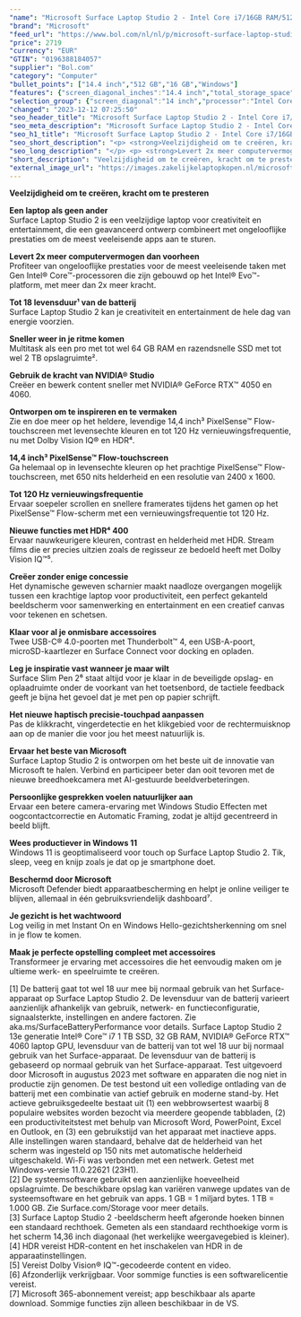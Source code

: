 ```yaml
---
"name": "Microsoft Surface Laptop Studio 2 - Intel Core i7/16GB RAM/512GB SSD/RTX4050 - 14.4 Inch Touchscreen - QWERTY - Platinum"
"brand": "Microsoft"
"feed_url": "https://www.bol.com/nl/nl/p/microsoft-surface-laptop-studio-2-intel-core-i7-16gb-ram-512gb-ssd-rtx4050-14-4-inch-touchscreen-qwerty-platinum/9300000159365470"
"price": 2719
"currency": "EUR"
"GTIN": "0196388184057"
"supplier": "Bol.com"
"category": "Computer"
"bullet_points": ["14.4 inch","512 GB","16 GB","Windows"]
"features": {"screen_diagonal_inches":"14.4 inch","total_storage_space":"512 GB","memory_size":"16 GB","operating_system":"Windows"}
"selection_group": {"screen_diagonal":"14 inch","processor":"Intel Core i7","changed_price_past_3_days":false,"product_family":"Surface"}
"changed": "2023-12-12 07:25:50"
"seo_header_title": "Microsoft Surface Laptop Studio 2 - Intel Core i7/16GB RAM/512GB SSD/RTX4050 - 14.4 Inch Touchscreen - QWERTY - Platinum"
"seo_meta_description": "Microsoft Surface Laptop Studio 2 - Intel Core i7/16GB RAM/512GB SSD/RTX4050 - 14.4 Inch Touchscreen - QWERTY - Platinum"
"seo_h1_title": "Microsoft Surface Laptop Studio 2 - Intel Core i7/16GB RAM/512GB SSD/RTX4050 - 14.4 Inch Touchscreen - QWERTY - Platinum"
"seo_short_description": "<p> <strong>Veelzijdigheid om te creëren, kracht om te presteren</strong> </p> <p> <strong>Een laptop als geen ander</strong><br />Surface Laptop Studio 2 is een veelzijdige laptop voor creativiteit en entertainment, die een geavanceerd ontwerp combineert met ongelooflijke prestaties om de meest veeleisende apps aan te sturen."
"seo_long_description": "</p> <p> <strong>Levert 2x meer computervermogen dan voorheen</strong><br />Profiteer van ongelooflijke prestaties voor de meest veeleisende taken met Gen Intel® Core™-processoren die zijn gebouwd op het Intel® Evo™-platform, met meer dan 2x meer kracht. </p> <p> <strong>Tot 18 levensduur¹ van de batterij</strong><br />Surface Laptop Studio 2 kan je creativiteit en entertainment de hele dag van energie voorzien. </p> <p> <strong>Sneller weer in je ritme komen</strong><br />Multitask als een pro met tot wel 64 GB RAM en razendsnelle SSD met tot wel 2 TB opslagruimte². </p> <p> <strong>Gebruik de kracht van NVIDIA® Studio</strong><br />Creëer en bewerk content sneller met NVIDIA® GeForce RTX™ 4050 en 4060. </p> <p> <strong>Ontworpen om te inspireren en te vermaken</strong><br />Zie en doe meer op het heldere, levendige 14,4 inch³ PixelSense™ Flow-touchscreen met levensechte kleuren en tot 120 Hz vernieuwingsfrequentie, nu met Dolby Vision IQ® en HDR⁴. </p> <p> <strong>14,4 inch³ PixelSense™ Flow-touchscreen</strong><br />Ga helemaal op in levensechte kleuren op het prachtige PixelSense™ Flow-touchscreen, met 650 nits helderheid en een resolutie van 2400 x 1600. </p> <p> <strong>Tot 120 Hz vernieuwingsfrequentie</strong><br />Ervaar soepeler scrollen en snellere framerates tijdens het gamen op het PixelSense™ Flow-scherm met een vernieuwingsfrequentie tot 120 Hz. </p> <p> <strong>Nieuwe functies met HDR⁴ 400</strong><br />Ervaar nauwkeurigere kleuren, contrast en helderheid met HDR. Stream films die er precies uitzien zoals de regisseur ze bedoeld heeft met Dolby Vision IQ™⁵. </p> <p> <strong>Creëer zonder enige concessie</strong><br />Het dynamische geweven scharnier maakt naadloze overgangen mogelijk tussen een krachtige laptop voor productiviteit, een perfect gekanteld beeldscherm voor samenwerking en entertainment en een creatief canvas voor tekenen en schetsen. </p> <p> <strong>Klaar voor al je onmisbare accessoires</strong><br />Twee USB-C® 4. 0-poorten met Thunderbolt™ 4, een USB-A-poort, microSD-kaartlezer en Surface Connect voor docking en opladen. </p> <p> <strong>Leg je inspiratie vast wanneer je maar wilt</strong><br />Surface Slim Pen 2⁶ staat altijd voor je klaar in de beveiligde opslag- en oplaadruimte onder de voorkant van het toetsenbord, de tactiele feedback geeft je bijna het gevoel dat je met pen op papier schrijft. </p> <p> <strong>Het nieuwe haptisch precisie-touchpad aanpassen</strong><br />Pas de klikkracht, vingerdetectie en het klikgebied voor de rechtermuisknop aan op de manier die voor jou het meest natuurlijk is. </p> <p> <strong>Ervaar het beste van Microsoft</strong><br />Surface Laptop Studio 2 is ontworpen om het beste uit de innovatie van Microsoft te halen. Verbind en participeer beter dan ooit tevoren met de nieuwe breedhoekcamera met AI-gestuurde beeldverbeteringen. </p> <p> <strong>Persoonlijke gesprekken voelen natuurlijker aan</strong><br />Ervaar een betere camera-ervaring met Windows Studio Effecten met oogcontactcorrectie en Automatic Framing, zodat je altijd gecentreerd in beeld blijft. </p> <p> <strong>Wees productiever in Windows 11</strong><br />Windows 11 is geoptimaliseerd voor touch op Surface Laptop Studio 2. Tik, sleep, veeg en knijp zoals je dat op je smartphone doet. </p> <p> <strong>Beschermd door Microsoft</strong><br />Microsoft Defender biedt apparaatbescherming en helpt je online veiliger te blijven, allemaal in één gebruiksvriendelijk dashboard⁷. </p> <p> <strong>Je gezicht is het wachtwoord</strong><br />Log veilig in met Instant On en Windows Hello-gezichtsherkenning om snel in je flow te komen. </p> <p> <strong>Maak je perfecte opstelling compleet met accessoires</strong><br />Transformeer je ervaring met accessoires die het eenvoudig maken om je ultieme werk- en speelruimte te creëren. </p> <p> [1] De batterij gaat tot wel 18 uur mee bij normaal gebruik van het Surface-apparaat op Surface Laptop Studio 2. De levensduur van de batterij varieert aanzienlijk afhankelijk van gebruik, netwerk- en functieconfiguratie, signaalsterkte, instellingen en andere factoren. Zie aka. ms/SurfaceBatteryPerformance voor details. Surface Laptop Studio 2 13e generatie Intel® Core™ i7 1 TB SSD, 32 GB RAM, NVIDIA® GeForce RTX™ 4060 laptop GPU, levensduur van de batterij van tot wel 18 uur bij normaal gebruik van het Surface-apparaat. De levensduur van de batterij is gebaseerd op normaal gebruik van het Surface-apparaat. Test uitgevoerd door Microsoft in augustus 2023 met software en apparaten die nog niet in productie zijn genomen. De test bestond uit een volledige ontlading van de batterij met een combinatie van actief gebruik en moderne stand-by. Het actieve gebruiksgedeelte bestaat uit (1) een webbrowsertest waarbij 8 populaire websites worden bezocht via meerdere geopende tabbladen, (2) een productiviteitstest met behulp van Microsoft Word, PowerPoint, Excel en Outlook, en (3) een gebruikstijd van het apparaat met inactieve apps. Alle instellingen waren standaard, behalve dat de helderheid van het scherm was ingesteld op 150 nits met automatische helderheid uitgeschakeld. Wi-Fi was verbonden met een netwerk. Getest met Windows-versie 11. 0. 22621 (23H1). <br />[2] De systeemsoftware gebruikt een aanzienlijke hoeveelheid opslagruimte. De beschikbare opslag kan variëren vanwege updates van de systeemsoftware en het gebruik van apps. 1 GB = 1 miljard bytes. 1 TB = 1. 000 GB. Zie Surface. com/Storage voor meer details. <br />[3] Surface Laptop Studio 2 -beeldscherm heeft afgeronde hoeken binnen een standaard rechthoek. Gemeten als een standaard rechthoekige vorm is het scherm 14,36 inch diagonaal (het werkelijke weergavegebied is kleiner). <br />[4] HDR vereist HDR-content en het inschakelen van HDR in de apparaatinstellingen. <br />[5] Vereist Dolby Vision® IQ™-gecodeerde content en video. <br />[6] Afzonderlijk verkrijgbaar. Voor sommige functies is een softwarelicentie vereist. <br />[7] Microsoft 365-abonnement vereist; app beschikbaar als aparte download. Sommige functies zijn alleen beschikbaar in de VS. </p>"
"short_description": "Veelzijdigheid om te creëren, kracht om te presteren Een laptop als geen ander Surface Laptop Studio 2 is een veelzijdige laptop voor creativiteit en entertainment, die een geavanceerd ontwerp combineert met ongelooflijke prestaties om de meest veeleisende apps aan te sturen. Levert 2x meer computervermogen dan voorheen Profiteer van ongelooflijke prestaties voor de meest veeleisende taken met Gen Intel® Core™-processoren die zijn gebouwd op het Intel® Evo™-platform, met meer dan 2x meer kracht. Tot 18 levensduur¹ van de batterij Surface Laptop Studio 2 kan je creativiteit en entertainment de hele dag van energie voorzien. Sneller weer in je ritme komen Multitask als een pro met tot wel 64 GB RAM en razendsnelle SSD met tot wel 2 TB opslagruimte². Gebruik de kracht van NVIDIA® Studio Creëer en bewerk content sneller met NVIDIA® GeForce RTX™ 4050 en 4060. Ontworpen om te inspireren en te vermaken Zie en doe meer op het heldere, levendige 14,4 inch³ PixelSense™ Flow-touchscreen met levensechte kleuren en tot 120 Hz vernieuwingsfrequentie, nu met Dolby Vision IQ® en HDR⁴. 14,4 inch³ PixelSense™ Flow-touchscreen Ga helemaal op in levensechte kleuren op het prachtige PixelSense™ Flow-touchscreen, met 650 nits helderheid en een resolutie van 2400 x 1600. Tot 120 Hz vernieuwingsfrequentie Ervaar soepeler scrollen en snellere framerates tijdens het gamen op het PixelSense™ Flow-scherm met een vernieuwingsfrequentie tot 120 Hz. Nieuwe functies met HDR⁴ 400 Ervaar nauwkeurigere kleuren, contrast en helderheid met HDR. Stream films die er precies uitzien zoals de regisseur ze bedoeld heeft met Dolby Vision IQ™⁵. Creëer zonder enige concessie Het dynamische geweven scharnier maakt naadloze overgangen mogelijk tussen een krachtige laptop voor productiviteit, een perfect gekanteld beeldscherm voor samenwerking en entertainment en een creatief canvas voor tekenen en schetsen. Klaar voor al je onmisbare accessoires Twee USB-C® 4.0-poorten met Thunderbolt™ 4, een USB-A-poort, microSD-kaartlezer en Surface Connect voor docking en opladen. Leg je inspiratie vast wanneer je maar wilt Surface Slim Pen 2⁶ staat altijd voor je klaar in de beveiligde opslag- en oplaadruimte onder de voorkant van het toetsenbord, de tactiele feedback geeft je bijna het gevoel dat je met pen op papier schrijft. Het nieuwe haptisch precisie-touchpad aanpassen Pas de klikkracht, vingerdetectie en het klikgebied voor de rechtermuisknop aan op de manier die voor jou het meest natuurlijk is. Ervaar het beste van Microsoft Surface Laptop Studio 2 is ontworpen om het beste uit de innovatie van Microsoft te halen. Verbind en participeer beter dan ooit tevoren met de nieuwe breedhoekcamera met AI-gestuurde beeldverbeteringen. Persoonlijke gesprekken voelen natuurlijker aan Ervaar een betere camera-ervaring met Windows Studio Effecten met oogcontactcorrectie en Automatic Framing, zodat je altijd gecentreerd in beeld blijft. Wees productiever in Windows 11 Windows 11 is geoptimaliseerd voor touch op Surface Laptop Studio 2. Tik, sleep, veeg en knijp zoals je dat op je smartphone doet. Beschermd door Microsoft Microsoft Defender biedt apparaatbescherming en helpt je online veiliger te blijven, allemaal in één gebruiksvriendelijk dashboard⁷. Je gezicht is het wachtwoord Log veilig in met Instant On en Windows Hello-gezichtsherkenning om snel in je flow te komen. Maak je perfecte opstelling compleet met accessoires Transformeer je ervaring met accessoires die het eenvoudig maken om je ultieme werk- en speelruimte te creëren. [1] De batterij gaat tot wel 18 uur mee bij normaal gebruik van het Surface-apparaat op Surface Laptop Studio 2. De levensduur van de batterij varieert aanzienlijk afhankelijk van gebruik, netwerk- en functieconfiguratie, signaalsterkte, instellingen en andere factoren. Zie aka.ms/SurfaceBatteryPerformance voor details. Surface Laptop Studio 2 13e generatie Intel® Core™ i7 1 TB SSD, 32 GB RAM, NVIDIA® GeForce RTX™ 4060 laptop GPU, levensduur van de batterij van tot wel 18 uur bij normaal gebruik van het Surface-apparaat. De levensduur van de batterij is gebaseerd op normaal gebruik van het Surface-apparaat. Test uitgevoerd door Microsoft in augustus 2023 met software en apparaten die nog niet in productie zijn genomen. De test bestond uit een volledige ontlading van de batterij met een combinatie van actief gebruik en moderne stand-by. Het actieve gebruiksgedeelte bestaat uit (1) een webbrowsertest waarbij 8 populaire websites worden bezocht via meerdere geopende tabbladen, (2) een productiviteitstest met behulp van Microsoft Word, PowerPoint, Excel en Outlook, en (3) een gebruikstijd van het apparaat met inactieve apps. Alle instellingen waren standaard, behalve dat de helderheid van het scherm was ingesteld op 150 nits met automatische helderheid uitgeschakeld. Wi-Fi was verbonden met een netwerk. Getest met Windows-versie 11.0.22621 (23H1). [2] De systeemsoftware gebruikt een aanzienlijke hoeveelheid opslagruimte. De beschikbare opslag kan variëren vanwege updates van de systeemsoftware en het gebruik van apps. 1 GB = 1 miljard bytes. 1 TB = 1.000 GB. Zie Surface.com/Storage voor meer details. [3] Surface Laptop Studio 2 -beeldscherm heeft afgeronde hoeken binnen een standaard rechthoek. Gemeten als een standaard rechthoekige vorm is het scherm 14,36 inch diagonaal (het werkelijke weergavegebied is kleiner). [4] HDR vereist HDR-content en het inschakelen van HDR in de apparaatinstellingen. [5] Vereist Dolby Vision® IQ™-gecodeerde content en video. [6] Afzonderlijk verkrijgbaar. Voor sommige functies is een softwarelicentie vereist. [7] Microsoft 365-abonnement vereist; app beschikbaar als aparte download. Sommige functies zijn alleen beschikbaar in de VS."
"external_image_url": "https://images.zakelijkelaptopkopen.nl/microsoft-surface-laptop-studio-2-intel-core-i7-16gb-ram-512gb-ssd-rtx4050-14-4-inch-touchscreen-qwerty-platinum.webp"
---
```


<p> <strong>Veelzijdigheid om te creëren, kracht om te presteren</strong> </p> <p> <strong>Een laptop als geen ander</strong><br />Surface Laptop Studio 2 is een veelzijdige laptop voor creativiteit en entertainment, die een geavanceerd ontwerp combineert met ongelooflijke prestaties om de meest veeleisende apps aan te sturen. </p> <p> <strong>Levert 2x meer computervermogen dan voorheen</strong><br />Profiteer van ongelooflijke prestaties voor de meest veeleisende taken met Gen Intel® Core™-processoren die zijn gebouwd op het Intel® Evo™-platform, met meer dan 2x meer kracht. </p> <p> <strong>Tot 18 levensduur¹ van de batterij</strong><br />Surface Laptop Studio 2 kan je creativiteit en entertainment de hele dag van energie voorzien. </p> <p> <strong>Sneller weer in je ritme komen</strong><br />Multitask als een pro met tot wel 64 GB RAM en razendsnelle SSD met tot wel 2 TB opslagruimte². </p> <p> <strong>Gebruik de kracht van NVIDIA® Studio</strong><br />Creëer en bewerk content sneller met NVIDIA® GeForce RTX™ 4050 en 4060. </p> <p> <strong>Ontworpen om te inspireren en te vermaken</strong><br />Zie en doe meer op het heldere, levendige 14,4 inch³ PixelSense™ Flow-touchscreen met levensechte kleuren en tot 120 Hz vernieuwingsfrequentie, nu met Dolby Vision IQ® en HDR⁴. </p> <p> <strong>14,4 inch³ PixelSense™ Flow-touchscreen</strong><br />Ga helemaal op in levensechte kleuren op het prachtige PixelSense™ Flow-touchscreen, met 650 nits helderheid en een resolutie van 2400 x 1600. </p> <p> <strong>Tot 120 Hz vernieuwingsfrequentie</strong><br />Ervaar soepeler scrollen en snellere framerates tijdens het gamen op het PixelSense™ Flow-scherm met een vernieuwingsfrequentie tot 120 Hz. </p> <p> <strong>Nieuwe functies met HDR⁴ 400</strong><br />Ervaar nauwkeurigere kleuren, contrast en helderheid met HDR. Stream films die er precies uitzien zoals de regisseur ze bedoeld heeft met Dolby Vision IQ™⁵. </p> <p> <strong>Creëer zonder enige concessie</strong><br />Het dynamische geweven scharnier maakt naadloze overgangen mogelijk tussen een krachtige laptop voor productiviteit, een perfect gekanteld beeldscherm voor samenwerking en entertainment en een creatief canvas voor tekenen en schetsen. </p> <p> <strong>Klaar voor al je onmisbare accessoires</strong><br />Twee USB-C® 4.0-poorten met Thunderbolt™ 4, een USB-A-poort, microSD-kaartlezer en Surface Connect voor docking en opladen. </p> <p> <strong>Leg je inspiratie vast wanneer je maar wilt</strong><br />Surface Slim Pen 2⁶ staat altijd voor je klaar in de beveiligde opslag- en oplaadruimte onder de voorkant van het toetsenbord, de tactiele feedback geeft je bijna het gevoel dat je met pen op papier schrijft. </p> <p> <strong>Het nieuwe haptisch precisie-touchpad aanpassen</strong><br />Pas de klikkracht, vingerdetectie en het klikgebied voor de rechtermuisknop aan op de manier die voor jou het meest natuurlijk is. </p> <p> <strong>Ervaar het beste van Microsoft</strong><br />Surface Laptop Studio 2 is ontworpen om het beste uit de innovatie van Microsoft te halen. Verbind en participeer beter dan ooit tevoren met de nieuwe breedhoekcamera met AI-gestuurde beeldverbeteringen. </p> <p> <strong>Persoonlijke gesprekken voelen natuurlijker aan</strong><br />Ervaar een betere camera-ervaring met Windows Studio Effecten met oogcontactcorrectie en Automatic Framing, zodat je altijd gecentreerd in beeld blijft. </p> <p> <strong>Wees productiever in Windows 11</strong><br />Windows 11 is geoptimaliseerd voor touch op Surface Laptop Studio 2. Tik, sleep, veeg en knijp zoals je dat op je smartphone doet. </p> <p> <strong>Beschermd door Microsoft</strong><br />Microsoft Defender biedt apparaatbescherming en helpt je online veiliger te blijven, allemaal in één gebruiksvriendelijk dashboard⁷. </p> <p> <strong>Je gezicht is het wachtwoord</strong><br />Log veilig in met Instant On en Windows Hello-gezichtsherkenning om snel in je flow te komen. </p> <p> <strong>Maak je perfecte opstelling compleet met accessoires</strong><br />Transformeer je ervaring met accessoires die het eenvoudig maken om je ultieme werk- en speelruimte te creëren. </p> <p> [1] De batterij gaat tot wel 18 uur mee bij normaal gebruik van het Surface-apparaat op Surface Laptop Studio 2. De levensduur van de batterij varieert aanzienlijk afhankelijk van gebruik, netwerk- en functieconfiguratie, signaalsterkte, instellingen en andere factoren. Zie aka.ms/SurfaceBatteryPerformance voor details. Surface Laptop Studio 2 13e generatie Intel® Core™ i7 1 TB SSD, 32 GB RAM, NVIDIA® GeForce RTX™ 4060 laptop GPU, levensduur van de batterij van tot wel 18 uur bij normaal gebruik van het Surface-apparaat. De levensduur van de batterij is gebaseerd op normaal gebruik van het Surface-apparaat. Test uitgevoerd door Microsoft in augustus 2023 met software en apparaten die nog niet in productie zijn genomen. De test bestond uit een volledige ontlading van de batterij met een combinatie van actief gebruik en moderne stand-by. Het actieve gebruiksgedeelte bestaat uit (1) een webbrowsertest waarbij 8 populaire websites worden bezocht via meerdere geopende tabbladen, (2) een productiviteitstest met behulp van Microsoft Word, PowerPoint, Excel en Outlook, en (3) een gebruikstijd van het apparaat met inactieve apps. Alle instellingen waren standaard, behalve dat de helderheid van het scherm was ingesteld op 150 nits met automatische helderheid uitgeschakeld. Wi-Fi was verbonden met een netwerk. Getest met Windows-versie 11.0.22621 (23H1). <br />[2] De systeemsoftware gebruikt een aanzienlijke hoeveelheid opslagruimte. De beschikbare opslag kan variëren vanwege updates van de systeemsoftware en het gebruik van apps. 1 GB = 1 miljard bytes. 1 TB = 1.000 GB. Zie Surface.com/Storage voor meer details.<br />[3] Surface Laptop Studio 2 -beeldscherm heeft afgeronde hoeken binnen een standaard rechthoek. Gemeten als een standaard rechthoekige vorm is het scherm 14,36 inch diagonaal (het werkelijke weergavegebied is kleiner).<br />[4] HDR vereist HDR-content en het inschakelen van HDR in de apparaatinstellingen.<br />[5] Vereist Dolby Vision® IQ™-gecodeerde content en video.<br />[6] Afzonderlijk verkrijgbaar. Voor sommige functies is een softwarelicentie vereist.<br />[7] Microsoft 365-abonnement vereist; app beschikbaar als aparte download. Sommige functies zijn alleen beschikbaar in de VS. </p>